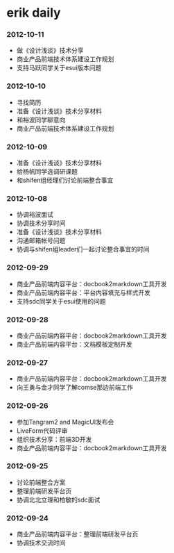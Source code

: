 erik daily
==============


### 2012-10-11 ###

+ 做《设计浅谈》技术分享
+ 商业产品前端技术体系建设工作规划
+ 支持马跃同学关于esui版本问题

### 2012-10-10 ###

+ 寻找简历 
+ 准备《设计浅谈》技术分享材料
+ 和裕波同学聊意向
+ 商业产品前端技术体系建设工作规划

### 2012-10-09 ###

+ 准备《设计浅谈》技术分享材料
+ 给杨帆同学选调研课题
+ 和shifen组经理们讨论前端整合事宜


### 2012-10-08 ###

+ 协调裕波面试
+ 协调技术分享时间
+ 准备《设计浅谈》技术分享材料
+ 沟通邮箱帐号问题
+ 协调与shifen组leader们一起讨论整合事宜的时间


### 2012-09-29 ###

+ 商业产品前端内容平台：docbook2markdown工具开发
+ 商业产品前端内容平台：平台内容填充与样式开发
+ 支持sdc同学关于esui使用的问题

### 2012-09-28 ###

+ 商业产品前端内容平台：docbook2markdown工具开发
+ 商业产品前端内容平台：文档模板定制开发

### 2012-09-27 ###

+ 商业产品前端内容平台：docbook2markdown工具开发
+ 向王勇与金才同学了解comse那边前端工作

### 2012-09-26 ###

+ 参加Tangram2 and MagicUI发布会
+ LiveForm代码评审
+ 组织技术分享：前端3D开发
+ 商业产品前端内容平台：docbook2markdown工具开发

### 2012-09-25 ###

+ 讨论前端整合方案
+ 整理前端研发平台页
+ 协调北北立理和柏敏的sdc面试

### 2012-09-24 ###

+ 商业产品前端内容平台：整理前端研发平台页
+ 协调技术交流时间
